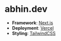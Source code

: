 # abhin.dev

- **Framework**: [Next.js](https://www.nextjs.org/)
- **Deployment**: [Vercel](https://www.vercel.com/)
- **Styling**: [TailwindCSS](https://www.tailwindcss.com)
